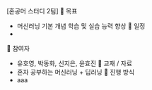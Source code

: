[혼공머 스터디 2팀]
📌 목표
- 머신러닝 기본 개념 학습 및 실습 능력 향상
📅 일정
- 
👥 참여자
-  유호영, 박동화, 신지은, 윤효진
📖 교재 / 자료
- 혼자 공부하는 머신러닝 + 딥러닝
🚀 진행 방식
- aaa